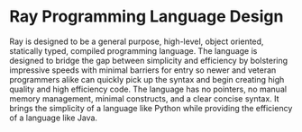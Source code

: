 # Ray Programming Language Design
Ray is designed to be a general purpose, high-level, object oriented, statically typed, compiled programming language. The language is designed to bridge the gap between simplicity and efficiency by bolstering impressive speeds with minimal barriers for entry so newer and veteran programmers alike can quickly pick up the syntax and begin creating high quality and high efficiency code. The language has no pointers, no manual memory management, minimal constructs, and a clear concise syntax. It brings the simplicity of a language like Python while providing the efficiency of a language like Java.
